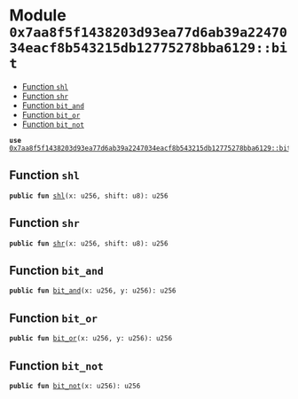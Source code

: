 
<a id="0x7aa8f5f1438203d93ea77d6ab39a2247034eacf8b543215db12775278bba6129_bit"></a>

# Module `0x7aa8f5f1438203d93ea77d6ab39a2247034eacf8b543215db12775278bba6129::bit`



-  [Function `shl`](#0x7aa8f5f1438203d93ea77d6ab39a2247034eacf8b543215db12775278bba6129_bit_shl)
-  [Function `shr`](#0x7aa8f5f1438203d93ea77d6ab39a2247034eacf8b543215db12775278bba6129_bit_shr)
-  [Function `bit_and`](#0x7aa8f5f1438203d93ea77d6ab39a2247034eacf8b543215db12775278bba6129_bit_bit_and)
-  [Function `bit_or`](#0x7aa8f5f1438203d93ea77d6ab39a2247034eacf8b543215db12775278bba6129_bit_bit_or)
-  [Function `bit_not`](#0x7aa8f5f1438203d93ea77d6ab39a2247034eacf8b543215db12775278bba6129_bit_bit_not)


<pre><code><b>use</b> <a href="bitwise.md#0x7aa8f5f1438203d93ea77d6ab39a2247034eacf8b543215db12775278bba6129_bitwise_not">0x7aa8f5f1438203d93ea77d6ab39a2247034eacf8b543215db12775278bba6129::bitwise_not</a>;
</code></pre>



<a id="0x7aa8f5f1438203d93ea77d6ab39a2247034eacf8b543215db12775278bba6129_bit_shl"></a>

## Function `shl`



<pre><code><b>public</b> <b>fun</b> <a href="bit.md#0x7aa8f5f1438203d93ea77d6ab39a2247034eacf8b543215db12775278bba6129_bit_shl">shl</a>(x: u256, shift: u8): u256
</code></pre>



<a id="0x7aa8f5f1438203d93ea77d6ab39a2247034eacf8b543215db12775278bba6129_bit_shr"></a>

## Function `shr`



<pre><code><b>public</b> <b>fun</b> <a href="bit.md#0x7aa8f5f1438203d93ea77d6ab39a2247034eacf8b543215db12775278bba6129_bit_shr">shr</a>(x: u256, shift: u8): u256
</code></pre>



<a id="0x7aa8f5f1438203d93ea77d6ab39a2247034eacf8b543215db12775278bba6129_bit_bit_and"></a>

## Function `bit_and`



<pre><code><b>public</b> <b>fun</b> <a href="bit.md#0x7aa8f5f1438203d93ea77d6ab39a2247034eacf8b543215db12775278bba6129_bit_bit_and">bit_and</a>(x: u256, y: u256): u256
</code></pre>



<a id="0x7aa8f5f1438203d93ea77d6ab39a2247034eacf8b543215db12775278bba6129_bit_bit_or"></a>

## Function `bit_or`



<pre><code><b>public</b> <b>fun</b> <a href="bit.md#0x7aa8f5f1438203d93ea77d6ab39a2247034eacf8b543215db12775278bba6129_bit_bit_or">bit_or</a>(x: u256, y: u256): u256
</code></pre>



<a id="0x7aa8f5f1438203d93ea77d6ab39a2247034eacf8b543215db12775278bba6129_bit_bit_not"></a>

## Function `bit_not`



<pre><code><b>public</b> <b>fun</b> <a href="bit.md#0x7aa8f5f1438203d93ea77d6ab39a2247034eacf8b543215db12775278bba6129_bit_bit_not">bit_not</a>(x: u256): u256
</code></pre>

